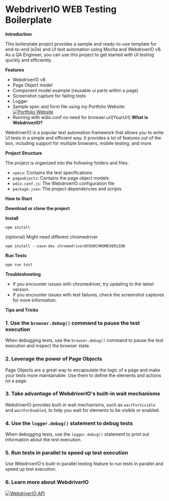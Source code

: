 # WebdriverIO WEB Testing Boilerplate

**Introduction**

This boilerplate project provides a sample and ready-to-use template for end-to-end (e2e) and UI test automation using Mocha and WebdriverIO v8. As a QA Engineer, you can use this project to get started with UI testing quickly and efficiently.

**Features**

-   WebdriverIO v8
-   Page Object model
-   Component model example (reusable ui parts within a page)
-   Screenshot capture for failing tests
-   Logger
-   Sample spec and form file using my Portfolio Website: [<img src="https://img.shields.io/badge/Andreas%20React-https://andreasreact.netlify.app/-blue" alt="Portfolio Website">](https://andreasreact.netlify.app/)
-   Running with wdio.conf no need for browser.url(YourUrl)
    **What is WebdriverIO?**

WebdriverIO is a popular test automation framework that allows you to write UI tests in a simple and efficient way. It provides a lot of features out of the box, including support for multiple browsers, mobile testing, and more.

**Project Structure**

The project is organized into the following folders and files:

-   `specs`: Contains the test specifications
-   `pageobjects`: Contains the page object models
-   `wdio.conf.js`: The WebdriverIO configuration file
-   `package.json`: The project dependencies and scripts

**How to Start**

**Download or clone the project**

**Install**

`npm install`

(optional) Might need different chromedriver

`npm install --save-dev chromedriver@YOURCHROMEVERSION`

**Run Tests**

`npm run test`

**Troubleshooting**

-   If you encounter issues with chromedriver, try updating to the latest version.
-   If you encounter issues with test failures, check the screenshot captures for more information.

**Tips and Tricks**

### 1. Use the `browser.debug()` command to pause the test execution

When debugging tests, use the `browser.debug()` command to pause the test execution and inspect the browser state.

### 2. Leverage the power of Page Objects

Page Objects are a great way to encapsulate the logic of a page and make your tests more maintainable. Use them to define the elements and actions on a page.

### 3. Take advantage of WebdriverIO's built-in wait mechanisms

WebdriverIO provides built-in wait mechanisms, such as `waitForVisible` and `waitForEnabled`, to help you wait for elements to be visible or enabled.

### 4. Use the `logger.debug()` statement to debug tests

When debugging tests, use the `logger.debug()` statement to print out information about the test execution.

### 5. Run tests in parallel to speed up test execution

Use WebdriverIO's built-in parallel testing feature to run tests in parallel and speed up test execution.

### 6. Learn more about WebdriverIO

[<img src="https://img.shields.io/badge/WebdriverIO%20API-https://webdriver.io/docs/api/-green" alt="WebdriverIO API">](https://webdriver.io/docs/api)
